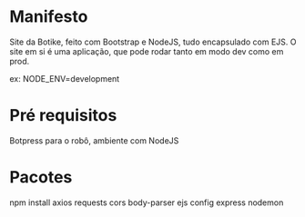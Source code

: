 # Manifesto
Site da Botike, feito com Bootstrap e NodeJS, tudo encapsulado com EJS. O site em si é uma aplicação, que pode rodar tanto em modo dev como em prod.

ex: NODE_ENV=development

# Pré requisitos
Botpress para o robô, ambiente com NodeJS

# Pacotes
npm install axios requests cors body-parser ejs config express nodemon